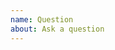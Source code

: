 ```yaml
---
name: Question
about: Ask a question
---
```


<!-- Please search existing issues to avoid creating duplicates -->

